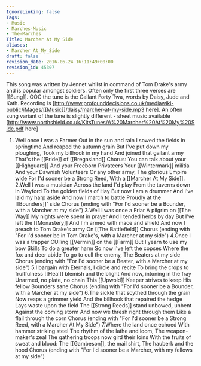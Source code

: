 ```yaml
---
IgnoreLinking: false
Tags:
- Music
- Marches-Music
- The-Marches
Title: Marcher At My Side
aliases:
- Marcher_At_My_Side
draft: false
revision_date: 2016-06-24 16:11:49+00:00
revision_id: 45307
---
```


This song was written by Jennet whilst in command of Tom Drake's army and is popular amongst soldiers. Often only the first three verses are [[Sung]].
OOC the tune is the Gallant Forty Twa, words by Daisy, Jude and Kath. Recording is [http://www.profounddecisions.co.uk/mediawiki-public/iMages/[[Music]]/daisy/marcher-at-my-side.mp3 here].
An often sung variant of the tune is slightly different - sheet music available [http://www.northshield.co.uk/KitsTunes/A%20Marcher%20At%20My%20Side.pdf here]
1. Well once I was a Farmer 
Out in the sun and rain 
I sowed the fields in springtime 
And reaped the autumn grain 
But I've put down my ploughing, 
Took my billhook in my hand 
And joined that gallant army 
That's the [[Pride]] of [[Bregasland]] 
Chorus: 
You can talk about your [[Highguard]] 
And your Freeborn Privateers 
Your [[Wintermark]] militia 
And your Dawnish Volunteers 
Or any other army, 
The glorious Empire wide 
For I'd sooner be a Strong Reed, 
With a [[Marcher At My Side]]. 
2.Well I was a musician 
Across the land I'd play 
From the taverns down in Wayford 
To the golden fields of Hay 
But now I am a drummer 
And I've laid my harp aside 
And now I march to battle 
Proudly at the [[Bounders]]' side 
Chorus 
(ending with "For I'd sooner be a 
Bounder, with a Marcher at my side") 
3.Well I was once a Friar 
A pilgrim on [[The Way]] 
My nights were spent in prayer 
And I tended herbs by day 
But I've left the [[Monastery]] 
And I'm armed with mace and shield 
And now I preach to Tom Drake's army 
On [[The Battlefield]] 
Chorus 
(ending with "For I'd sooner be in 
Tom Drake's, with a Marcher at my side") 
4.Once I was a trapper 
CUlling [[Vermin]] on the [[Farm]] 
But I yearn to use my bow Skills 
To do a greater harm 
So now I've left the copses 
Where the fox and deer abide 
To go to cull the enemy, 
The Beaters at my side 
Chorus 
(ending with "For I'd sooner be a 
Beater, with a Marcher at my side") 
5.I bargain with Eternals, 
I circle and recite 
To bring the crops to fruitfulness 
[[Heal]] blemish and the blight 
And now, intoning in the fray 
Unarmed, no plate, no chain 
This [[Upwold]] Keeper strives to keep 
His fellow Bounders sane 
Chorus 
(ending with "For I'd sooner be a 
Bounder, with a Marcher at my side") 
6.The sickle that scythed through the grain 
Now reaps a grimmer yield 
And the billhook that repaired the hedge 
Lays waste upon the field 
The [[Strong Reeds]] stand unbowed, unbent 
Against the coming storm 
And now we thresh right through them 
Like a flail through the corn 
Chorus 
(ending with "For I'd sooner be a 
Strong Reed, with a Marcher At My Side") 
7.Where the land once echoed 
With hammer striking steel 
The rhythm of the lathe and loom, 
The weapon-maker's zeal 
The gathering troops now gird their loins 
With the fruits of sweat and blood: 
The [[Gambeson]], the mail shirt, 
The hauberk and the hood 
Chorus 
(ending with "For I'd sooner be a 
Marcher, with my fellows at my side")